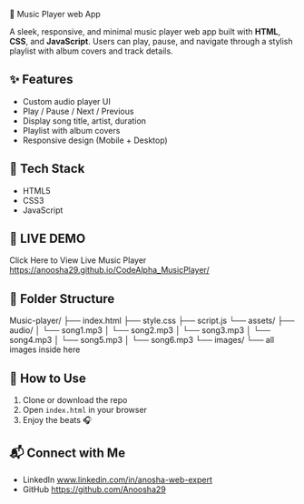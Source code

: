 🎵 Music Player web App

A sleek, responsive, and minimal music player web app built with **HTML**, **CSS**, and **JavaScript**. Users can play, pause, and navigate through a stylish playlist with album covers and track details.

## ✨ Features

- Custom audio player UI
- Play / Pause / Next / Previous
- Display song title, artist, duration
- Playlist with album covers
- Responsive design (Mobile + Desktop)

## 📁 Tech Stack

- HTML5
- CSS3
- JavaScript 

## 📸 LIVE DEMO 


Click Here to View Live Music Player <br>
https://anoosha29.github.io/CodeAlpha_MusicPlayer/

## 📂 Folder Structure

Music-player/
├── index.html
├── style.css
├── script.js
└── assets/
├── audio/
│ └── song1.mp3
│ └── song2.mp3
│ └── song3.mp3
│ └── song4.mp3
│ └── song5.mp3
│ └── song6.mp3
└── images/
└── all images inside here 



## 🚀 How to Use

1. Clone or download the repo
2. Open `index.html` in your browser
3. Enjoy the beats 🎧

## 📬 Connect with Me

- LinkedIn www.linkedin.com/in/anosha-web-expert
- GitHub https://github.com/Anoosha29
